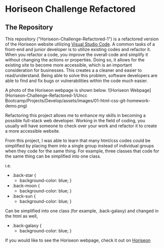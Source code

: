 # Horiseon Challenge Refactored 

## The Repository

This repository ("Horiseon-Challenge-Refactored-1") is a refactored version of the Horiseon website utilizing [Visual Studio Code](https://code.visualstudio.com). A common tasks of a front-end and junior developer is to utilize existing codes and refactor it. When you refactor a code, you improve the overall code and simplify it without changing the actions or properties. Doing so, it allows for the existing site to become more accessible, which is an important consideration for businesses. This creates a a cleaner and easier to read/understand. Being able to solve this problem, software developers are able to find and fix bugs or vulnerabilities within the code much easier. 

A photo of the Horiseon webpage is shown below. 
![Horiseon Webpage](Horiseon-Challenge-Refactored-1/Uncc Bootcamp/Projects/Develop/assets/images/01-html-css-git-homework-demo.png)

Refactoring this project allows me to enhance my skills in becoming a possible full-stack web developer. Working in the field of coding, you usually will have someone to check over your work and refactor it to create a more accessible website. 

From this project, I was able to learn that many html/css codes could be simplified by placing them into a single group instead of individual groups when they code for the same thing. For example, three classes that code for the same thing can be simplified into one class.

  i.e.
  * .back-star {
     * background-color: blue;
      }
  * .back-moon {
     * background-color: blue;
      }
  * .back-sun {
     * background-color: blue;
      }
      
  Can be simplified into one class (for example, .back-galaxy) and changed in the html as well,
  * .back-galaxy {
     * background-color: blue;
      }
 
If you would like to see the Horiseon webpage, check it out on [Horiseon](https://github.com/bennyle890/Horiseon-Challenge-Refactored-1/blob/main/UNCC%20Bootcamp/Projects/Horiseon-Challenge-Refactored-1/Develop/index.html)
